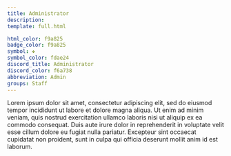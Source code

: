 ```yaml
---
title: Administrator
description: 
template: full.html

html_color: f9a825
badge_color: f9a825
symbol: ❖
symbol_color: fdae24
discord_title: Administrator
discord_color: f6a738
abbreviation: Admin
groups: Staff
---
```


Lorem ipsum dolor sit amet, consectetur adipiscing elit, sed do eiusmod tempor incididunt ut labore et dolore magna aliqua. Ut enim ad minim veniam, quis nostrud exercitation ullamco laboris nisi ut aliquip ex ea commodo consequat. Duis aute irure dolor in reprehenderit in voluptate velit esse cillum dolore eu fugiat nulla pariatur. Excepteur sint occaecat cupidatat non proident, sunt in culpa qui officia deserunt mollit anim id est laborum.